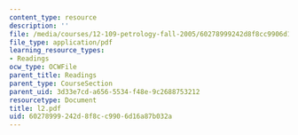 ```yaml
---
content_type: resource
description: ''
file: /media/courses/12-109-petrology-fall-2005/60278999242d8f8cc9906d16a87b032a_l2.pdf
file_type: application/pdf
learning_resource_types:
- Readings
ocw_type: OCWFile
parent_title: Readings
parent_type: CourseSection
parent_uid: 3d33e7cd-a656-5534-f48e-9c2688753212
resourcetype: Document
title: l2.pdf
uid: 60278999-242d-8f8c-c990-6d16a87b032a
---
```

